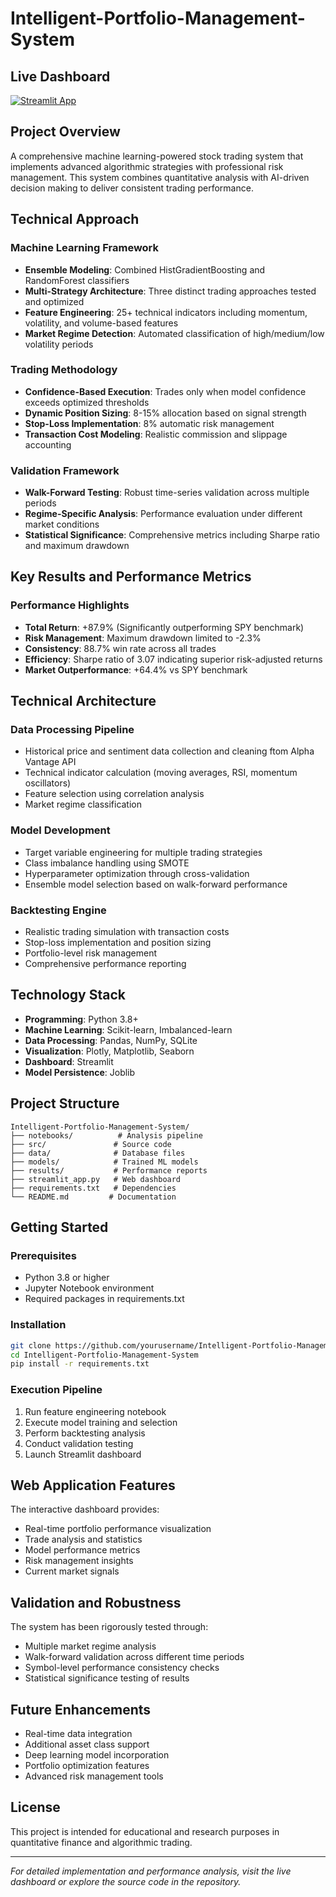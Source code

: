 
# Intelligent-Portfolio-Management-System

## Live Dashboard
[![Streamlit App](https://static.streamlit.io/badges/streamlit_badge_black_white.svg)](https://intelligent-portfolio-management-system-j2bwr5rbyj6lyqxkl6gove.streamlit.app/)

## Project Overview
A comprehensive machine learning-powered stock trading system that implements advanced algorithmic strategies with professional risk management. This system combines quantitative analysis with AI-driven decision making to deliver consistent trading performance.

## Technical Approach

### Machine Learning Framework
- **Ensemble Modeling**: Combined HistGradientBoosting and RandomForest classifiers
- **Multi-Strategy Architecture**: Three distinct trading approaches tested and optimized
- **Feature Engineering**: 25+ technical indicators including momentum, volatility, and volume-based features
- **Market Regime Detection**: Automated classification of high/medium/low volatility periods

### Trading Methodology
- **Confidence-Based Execution**: Trades only when model confidence exceeds optimized thresholds
- **Dynamic Position Sizing**: 8-15% allocation based on signal strength
- **Stop-Loss Implementation**: 8% automatic risk management
- **Transaction Cost Modeling**: Realistic commission and slippage accounting

### Validation Framework
- **Walk-Forward Testing**: Robust time-series validation across multiple periods
- **Regime-Specific Analysis**: Performance evaluation under different market conditions
- **Statistical Significance**: Comprehensive metrics including Sharpe ratio and maximum drawdown

## Key Results and Performance Metrics

### Performance Highlights
- **Total Return**: +87.9% (Significantly outperforming SPY benchmark)
- **Risk Management**: Maximum drawdown limited to -2.3%
- **Consistency**: 88.7% win rate across all trades
- **Efficiency**: Sharpe ratio of 3.07 indicating superior risk-adjusted returns
- **Market Outperformance**: +64.4% vs SPY benchmark

## Technical Architecture

### Data Processing Pipeline
- Historical price and sentiment data collection and cleaning ftom Alpha Vantage API
- Technical indicator calculation (moving averages, RSI, momentum oscillators)
- Feature selection using correlation analysis
- Market regime classification

### Model Development
- Target variable engineering for multiple trading strategies
- Class imbalance handling using SMOTE
- Hyperparameter optimization through cross-validation
- Ensemble model selection based on walk-forward performance

### Backtesting Engine
- Realistic trading simulation with transaction costs
- Stop-loss implementation and position sizing
- Portfolio-level risk management
- Comprehensive performance reporting

## Technology Stack

- **Programming**: Python 3.8+
- **Machine Learning**: Scikit-learn, Imbalanced-learn
- **Data Processing**: Pandas, NumPy, SQLite
- **Visualization**: Plotly, Matplotlib, Seaborn
- **Dashboard**: Streamlit
- **Model Persistence**: Joblib

## Project Structure

```
Intelligent-Portfolio-Management-System/
├── notebooks/          # Analysis pipeline
├── src/               # Source code
├── data/              # Database files
├── models/            # Trained ML models
├── results/           # Performance reports
├── streamlit_app.py   # Web dashboard
├── requirements.txt   # Dependencies
└── README.md         # Documentation
```

## Getting Started

### Prerequisites
- Python 3.8 or higher
- Jupyter Notebook environment
- Required packages in requirements.txt

### Installation
```bash
git clone https://github.com/yourusername/Intelligent-Portfolio-Management-System.git
cd Intelligent-Portfolio-Management-System
pip install -r requirements.txt
```

### Execution Pipeline
1. Run feature engineering notebook
2. Execute model training and selection
3. Perform backtesting analysis
4. Conduct validation testing
5. Launch Streamlit dashboard

## Web Application Features

The interactive dashboard provides:
- Real-time portfolio performance visualization
- Trade analysis and statistics
- Model performance metrics
- Risk management insights
- Current market signals

## Validation and Robustness

The system has been rigorously tested through:
- Multiple market regime analysis
- Walk-forward validation across different time periods
- Symbol-level performance consistency checks
- Statistical significance testing of results

## Future Enhancements

- Real-time data integration
- Additional asset class support
- Deep learning model incorporation
- Portfolio optimization features
- Advanced risk management tools

## License

This project is intended for educational and research purposes in quantitative finance and algorithmic trading.

---

*For detailed implementation and performance analysis, visit the live dashboard or explore the source code in the repository.*
```
